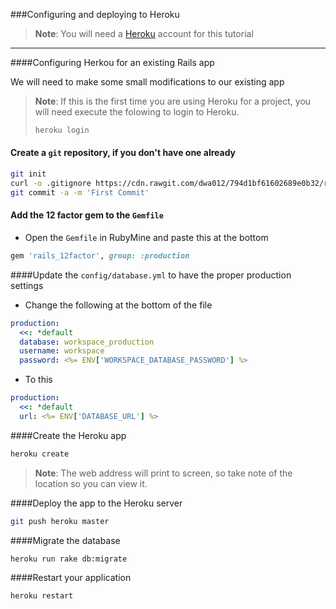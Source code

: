 ###Configuring and deploying to Heroku

>**Note**: You will need a [Heroku](http://heroku.com) account for this tutorial 

----------

####Configuring Herkou for an existing Rails app

We will need to make some small modifications to our existing app

>**Note**: If this is the first time you are using Heroku for a project, you will need execute the folowing to login to Heroku.
>```bash
>heroku login
>```

#### Create a ``git`` repository, if you don't have one already
```bash
git init
curl -o .gitignore https://cdn.rawgit.com/dwa012/794d1bf61602689e0b32/raw/
git commit -a -m 'First Commit'
```
#### Add the 12 factor gem to the ``Gemfile``
- Open the ``Gemfile`` in RubyMine and paste this at the bottom
```ruby
gem 'rails_12factor', group: :production
```

####Update the ``config/database.yml`` to have the proper production settings
- Change the following at the bottom of the file
```yaml
production:
  <<: *default
  database: workspace_production
  username: workspace
  password: <%= ENV['WORKSPACE_DATABASE_PASSWORD'] %>
```
- To this
```yaml
production:
  <<: *default
  url: <%= ENV['DATABASE_URL'] %>
```
####Create the Heroku app
```bash
heroku create
```
> **Note**: The web address will print to screen, so take note of the location so you can view it.
> 
####Deploy the app to the Heroku server
```bash
git push heroku master
```
####Migrate the database
```bash
heroku run rake db:migrate
```
####Restart your application
```bash
heroku restart
```
